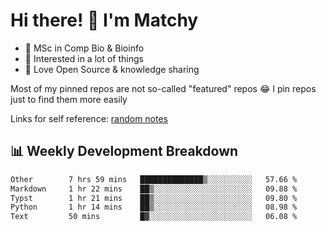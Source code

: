 # Hi there! 👋 I'm Matchy

- 🧬 MSc in Comp Bio & Bioinfo
- 🎈 Interested in a lot of things
- 💜 Love Open Source & knowledge sharing

Most of my pinned repos are not so-called "featured" repos 😂 I pin repos just to find them more easily

Links for self reference: [random notes](https://matchy233.github.io/random-notes)

## 📊 Weekly Development Breakdown

<!--START_SECTION:waka-->

```txt
Other        7 hrs 59 mins   ██████████████▒░░░░░░░░░░   57.66 %
Markdown     1 hr 22 mins    ██▒░░░░░░░░░░░░░░░░░░░░░░   09.88 %
Typst        1 hr 21 mins    ██▒░░░░░░░░░░░░░░░░░░░░░░   09.80 %
Python       1 hr 14 mins    ██▒░░░░░░░░░░░░░░░░░░░░░░   08.98 %
Text         50 mins         █▓░░░░░░░░░░░░░░░░░░░░░░░   06.08 %
```

<!--END_SECTION:waka-->
